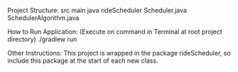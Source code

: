 Project Structure:
src
    main
	java
	    rideScheduler
		Scheduler.java
		SchedulerAlgorithm.java

How to Run Application:
(Execute on command in Terminal at root project directory)
./gradlew run

Other Instructions:
This project is wrapped in the package rideScheduler, so include this package at the start of each new class.
